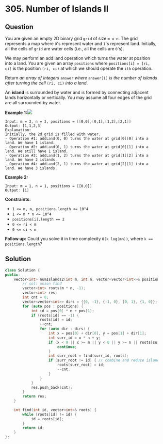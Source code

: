 # 305. Number of Islands II

## Question

You are given an empty 2D binary grid `grid` of size `m x n`. The grid represents a map where `0`'s represent water and `1`'s represent land. Initially, all the cells of `grid` are water cells \(i.e., all the cells are `0`'s\).

We may perform an add land operation which turns the water at position into a land. You are given an array `positions` where `positions[i] = [ri, ci]` is the position `(ri, ci)` at which we should operate the `ith` operation.

Return _an array of integers_ `answer` _where_ `answer[i]` _is the number of islands after turning the cell_ `(ri, ci)` _into a land_.

An **island** is surrounded by water and is formed by connecting adjacent lands horizontally or vertically. You may assume all four edges of the grid are all surrounded by water.

**Example 1:**![](https://assets.leetcode.com/uploads/2021/03/10/tmp-grid.jpg)

```text
Input: m = 3, n = 3, positions = [[0,0],[0,1],[1,2],[2,1]]
Output: [1,1,2,3]
Explanation:
Initially, the 2d grid is filled with water.
- Operation #1: addLand(0, 0) turns the water at grid[0][0] into a land. We have 1 island.
- Operation #2: addLand(0, 1) turns the water at grid[0][1] into a land. We still have 1 island.
- Operation #3: addLand(1, 2) turns the water at grid[1][2] into a land. We have 2 islands.
- Operation #4: addLand(2, 1) turns the water at grid[2][1] into a land. We have 3 islands.
```

**Example 2:**

```text
Input: m = 1, n = 1, positions = [[0,0]]
Output: [1]
```

**Constraints:**

* `1 <= m, n, positions.length <= 10^4`
* `1 <= m * n <= 10^4`
* `positions[i].length == 2`
* `0 <= ri < m`
* `0 <= ci < n`

**Follow up:** Could you solve it in time complexity `O(k log(mn))`, where `k == positions.length`?

## Solution

```cpp
class Solution {
public:
    vector<int> numIslands2(int m, int n, vector<vector<int>>& positions) {
        // sol: union find
        vector<int> roots(m * n, -1);
        vector<int> res;
        int cnt = 0;
        vector<vector<int>> dirs = {{0, -1}, {-1, 0}, {0, 1}, {1, 0}};
        for (auto pos : positions) {
            int id = pos[0] * n + pos[1];
            if (roots[id] == -1) {
                roots[id] = id;
                ++cnt;
                for (auto dir : dirs) {
                    int x = pos[0] + dir[0], y = pos[1] + dir[1];
                    int surr_id = x * n + y;
                    if (x < 0 || x >= m || y < 0 || y >= n || roots[surr_id] == -1) {
                        continue;
                    }
                    int surr_root = find(surr_id, roots);
                    if (surr_root != id) { // combine and reduce island number
                        roots[surr_root] = id;
                        --cnt;
                    }
                }
            }
            res.push_back(cnt);
        }
        return res;
    }
    
    int find(int id, vector<int>& roots) {
        while (roots[id] != id) {
            id = roots[id];
        }
        return id;
    }
};
```

